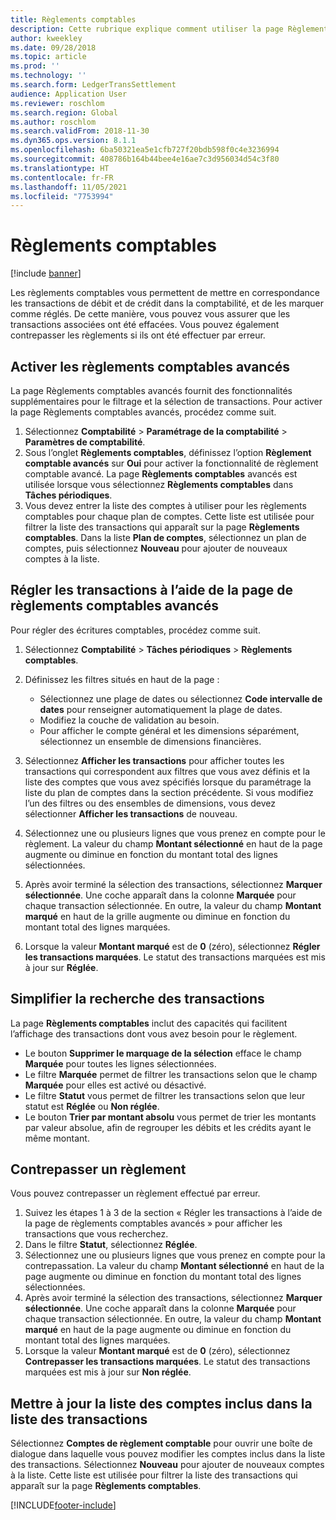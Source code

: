```yaml
---
title: Règlements comptables
description: Cette rubrique explique comment utiliser la page Règlements comptables pour régler des écritures comptables et contrepasser des règlements.
author: kweekley
ms.date: 09/28/2018
ms.topic: article
ms.prod: ''
ms.technology: ''
ms.search.form: LedgerTransSettlement
audience: Application User
ms.reviewer: roschlom
ms.search.region: Global
ms.author: roschlom
ms.search.validFrom: 2018-11-30
ms.dyn365.ops.version: 8.1.1
ms.openlocfilehash: 6ba50321ea5e1cfb727f20bdb598f0c4e3236994
ms.sourcegitcommit: 408786b164b44bee4e16ae7c3d956034d54c3f80
ms.translationtype: HT
ms.contentlocale: fr-FR
ms.lasthandoff: 11/05/2021
ms.locfileid: "7753994"
---
```

# <a name="ledger-settlements"></a>Règlements comptables

[!include [banner](../includes/banner.md)]

Les règlements comptables vous permettent de mettre en correspondance les transactions de débit et de crédit dans la comptabilité, et de les marquer comme réglés. De cette manière, vous pouvez vous assurer que les transactions associées ont été effacées. Vous pouvez également contrepasser les règlements si ils ont été effectuer par erreur.

## <a name="enable-advanced-ledger-settlements"></a>Activer les règlements comptables avancés

La page Règlements comptables avancés fournit des fonctionnalités supplémentaires pour le filtrage et la sélection de transactions. Pour activer la page Règlements comptables avancés, procédez comme suit.

1. Sélectionnez **Comptabilité** \> **Paramétrage de la comptabilité** \> **Paramètres de comptabilité**. 
2. Sous l’onglet **Règlements comptables**, définissez l’option **Règlement comptable avancés** sur **Oui** pour activer la fonctionnalité de règlement comptable avancé. La page **Règlements comptables** avancés est utilisée lorsque vous sélectionnez **Règlements comptables** dans **Tâches périodiques**. 
3. Vous devez entrer la liste des comptes à utiliser pour les règlements comptables pour chaque plan de comptes. Cette liste est utilisée pour filtrer la liste des transactions qui apparaît sur la page **Règlements comptables**. Dans la liste **Plan de comptes**, sélectionnez un plan de comptes, puis sélectionnez **Nouveau** pour ajouter de nouveaux comptes à la liste.

## <a name="settle-transactions-by-using-the-advanced-ledger-settlements-page"></a>Régler les transactions à l’aide de la page de règlements comptables avancés

Pour régler des écritures comptables, procédez comme suit.

1. Sélectionnez **Comptabilité** \> **Tâches périodiques** \> **Règlements comptables**.
2. Définissez les filtres situés en haut de la page :

    - Sélectionnez une plage de dates ou sélectionnez **Code intervalle de dates** pour renseigner automatiquement la plage de dates.
    - Modifiez la couche de validation au besoin.
    - Pour afficher le compte général et les dimensions séparément, sélectionnez un ensemble de dimensions financières.

3. Sélectionnez **Afficher les transactions** pour afficher toutes les transactions qui correspondent aux filtres que vous avez définis et la liste des comptes que vous avez spécifiés lorsque du paramétrage la liste du plan de comptes dans la section précédente. Si vous modifiez l’un des filtres ou des ensembles de dimensions, vous devez sélectionner **Afficher les transactions** de nouveau.
4. Sélectionnez une ou plusieurs lignes que vous prenez en compte pour le règlement. La valeur du champ **Montant sélectionné** en haut de la page augmente ou diminue en fonction du montant total des lignes sélectionnées.
5. Après avoir terminé la sélection des transactions, sélectionnez **Marquer sélectionnée**. Une coche apparaît dans la colonne **Marquée** pour chaque transaction sélectionnée. En outre, la valeur du champ **Montant marqué** en haut de la grille augmente ou diminue en fonction du montant total des lignes marquées.
6. Lorsque la valeur **Montant marqué** est de **0** (zéro), sélectionnez **Régler les transactions marquées**. Le statut des transactions marquées est mis à jour sur **Réglée**.

## <a name="make-transactions-easier-to-find"></a>Simplifier la recherche des transactions

La page **Règlements comptables** inclut des capacités qui facilitent l’affichage des transactions dont vous avez besoin pour le règlement.

- Le bouton **Supprimer le marquage de la sélection** efface le champ **Marquée** pour toutes les lignes sélectionnées.
- Le filtre **Marquée** permet de filtrer les transactions selon que le champ **Marquée** pour elles est activé ou désactivé.
- Le filtre **Statut** vous permet de filtrer les transactions selon que leur statut est **Réglée** ou **Non réglée**.
- Le bouton **Trier par montant absolu** vous permet de trier les montants par valeur absolue, afin de regrouper les débits et les crédits ayant le même montant.

## <a name="reverse-a-settlement"></a>Contrepasser un règlement

Vous pouvez contrepasser un règlement effectué par erreur.

1. Suivez les étapes 1 à 3 de la section « Régler les transactions à l’aide de la page de règlements comptables avancés » pour afficher les transactions que vous recherchez.
2. Dans le filtre **Statut**, sélectionnez **Réglée**.
3. Sélectionnez une ou plusieurs lignes que vous prenez en compte pour la contrepassation. La valeur du champ **Montant sélectionné** en haut de la page augmente ou diminue en fonction du montant total des lignes sélectionnées.
4. Après avoir terminé la sélection des transactions, sélectionnez **Marquer sélectionnée**. Une coche apparaît dans la colonne **Marquée** pour chaque transaction sélectionnée. En outre, la valeur du champ **Montant marqué** en haut de la page augmente ou diminue en fonction du montant total des lignes marquées.
5. Lorsque la valeur **Montant marqué** est de **0** (zéro), sélectionnez **Contrepasser les transactions marquées**. Le statut des transactions marquées est mis à jour sur **Non réglée**.

## <a name="update-the-list-of-accounts-that-are-included-in-the-list-of-transactions"></a>Mettre à jour la liste des comptes inclus dans la liste des transactions

Sélectionnez **Comptes de règlement comptable** pour ouvrir une boîte de dialogue dans laquelle vous pouvez modifier les comptes inclus dans la liste des transactions. Sélectionnez **Nouveau** pour ajouter de nouveaux comptes à la liste. Cette liste est utilisée pour filtrer la liste des transactions qui apparaît sur la page **Règlements comptables**.


[!INCLUDE[footer-include](../../includes/footer-banner.md)]
